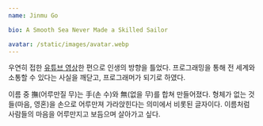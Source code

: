 ```yaml
---
name: Jinmu Go

bio: A Smooth Sea Never Made a Skilled Sailor

avatar: /static/images/avatar.webp
---
```


우연히 접한 [유튜브 영상](https://youtu.be/cpEeqACsF_Q?si=PWDXGamHLR4c5yfD)한 편으로 인생의 방향을 틀었다.
프로그래밍을 통해 전 세계와 소통할 수 있다는 사실을 깨닫고, 프로그래머가 되기로 하였다.

이름 중 撫(어루만질 무)는 手(손 수)와 無(없을 무)를 합쳐 만들어졌다.
형체가 없는 것들(마음, 영혼)을 손으로 어루만져 가라앉힌다는 의미에서 비롯된 글자이다.
이름처럼 사람들의 마음을 어루만지고 보듬으며 살아가고 싶다.
